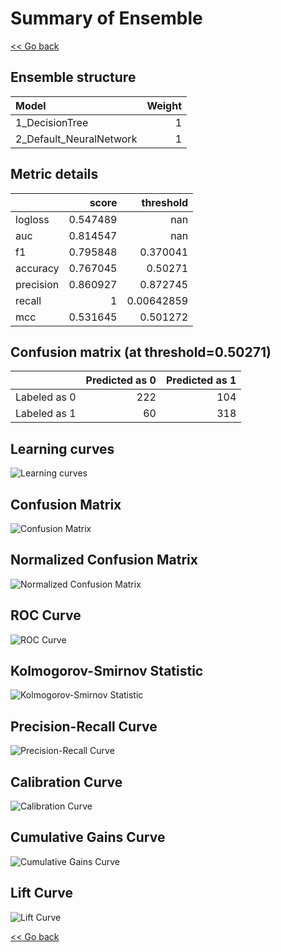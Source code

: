 # Summary of Ensemble

[<< Go back](../README.md)


## Ensemble structure
| Model                   |   Weight |
|:------------------------|---------:|
| 1_DecisionTree          |        1 |
| 2_Default_NeuralNetwork |        1 |

## Metric details
|           |    score |    threshold |
|:----------|---------:|-------------:|
| logloss   | 0.547489 | nan          |
| auc       | 0.814547 | nan          |
| f1        | 0.795848 |   0.370041   |
| accuracy  | 0.767045 |   0.50271    |
| precision | 0.860927 |   0.872745   |
| recall    | 1        |   0.00642859 |
| mcc       | 0.531645 |   0.501272   |


## Confusion matrix (at threshold=0.50271)
|              |   Predicted as 0 |   Predicted as 1 |
|:-------------|-----------------:|-----------------:|
| Labeled as 0 |              222 |              104 |
| Labeled as 1 |               60 |              318 |

## Learning curves
![Learning curves](learning_curves.png)
## Confusion Matrix

![Confusion Matrix](confusion_matrix.png)


## Normalized Confusion Matrix

![Normalized Confusion Matrix](confusion_matrix_normalized.png)


## ROC Curve

![ROC Curve](roc_curve.png)


## Kolmogorov-Smirnov Statistic

![Kolmogorov-Smirnov Statistic](ks_statistic.png)


## Precision-Recall Curve

![Precision-Recall Curve](precision_recall_curve.png)


## Calibration Curve

![Calibration Curve](calibration_curve_curve.png)


## Cumulative Gains Curve

![Cumulative Gains Curve](cumulative_gains_curve.png)


## Lift Curve

![Lift Curve](lift_curve.png)



[<< Go back](../README.md)
